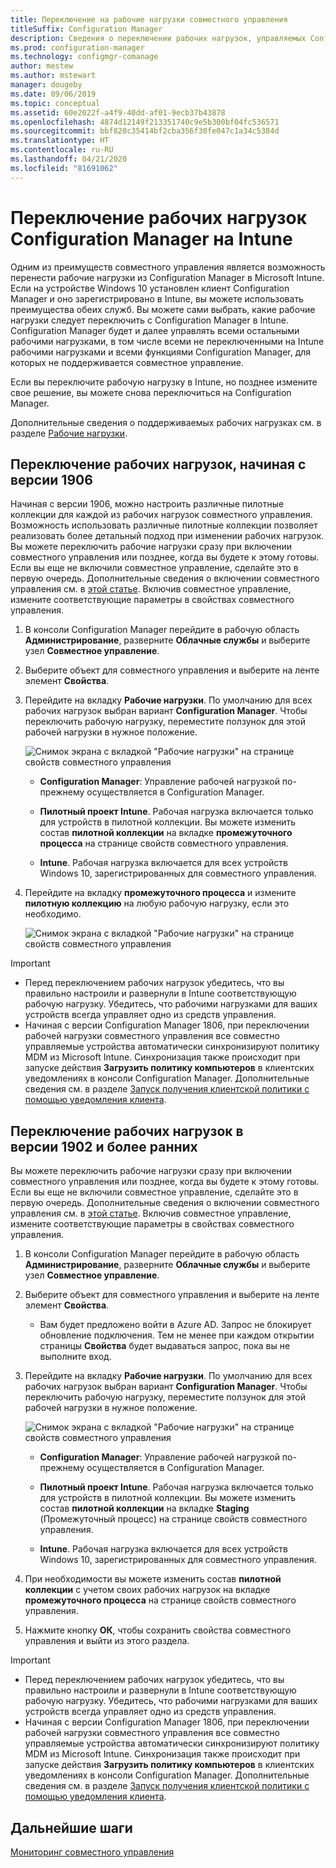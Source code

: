 ```yaml
---
title: Переключение на рабочие нагрузки совместного управления
titleSuffix: Configuration Manager
description: Сведения о переключении рабочих нагрузок, управляемых Configuration Manager, в Microsoft Intune.
ms.prod: configuration-manager
ms.technology: configmgr-comanage
author: mestew
ms.author: mstewart
manager: dougeby
ms.date: 09/06/2019
ms.topic: conceptual
ms.assetid: 60e2022f-a4f9-40dd-af01-9ecb37b43878
ms.openlocfilehash: 4874d12149f213351740c9e5b300bf04fc536571
ms.sourcegitcommit: bbf820c35414bf2cba356f30fe047c1a34c5384d
ms.translationtype: HT
ms.contentlocale: ru-RU
ms.lasthandoff: 04/21/2020
ms.locfileid: "81691062"
---
```

# <a name="how-to-switch-configuration-manager-workloads-to-intune"></a>Переключение рабочих нагрузок Configuration Manager на Intune

Одним из преимуществ совместного управления является возможность перенести рабочие нагрузки из Configuration Manager в Microsoft Intune. Если на устройстве Windows 10 установлен клиент Configuration Manager и оно зарегистрировано в Intune, вы можете использовать преимущества обеих служб. Вы можете сами выбрать, какие рабочие нагрузки следует переключить с Configuration Manager в Intune. Configuration Manager будет и далее управлять всеми остальными рабочими нагрузками, в том числе всеми не переключенными на Intune рабочими нагрузками и всеми функциями Configuration Manager, для которых не поддерживается совместное управление.

Если вы переключите рабочую нагрузку в Intune, но позднее измените свое решение, вы можете снова переключиться на Configuration Manager.

Дополнительные сведения о поддерживаемых рабочих нагрузках см. в разделе [Рабочие нагрузки](workloads.md).

## <a name="switch-workloads-starting-in-version-1906"></a>Переключение рабочих нагрузок, начиная с версии 1906
<!--3555750 FKA 1357954 -->
Начиная с версии 1906, можно настроить различные пилотные коллекции для каждой из рабочих нагрузок совместного управления. Возможность использовать различные пилотные коллекции позволяет реализовать более детальный подход при изменении рабочих нагрузок. Вы можете переключить рабочие нагрузки сразу при включении совместного управления или позднее, когда вы будете к этому готовы. Если вы еще не включили совместное управление, сделайте это в первую очередь. Дополнительные сведения о включении совместного управления см. в [этой статье](how-to-enable.md). Включив совместное управление, измените соответствующие параметры в свойствах совместного управления.

1. В консоли Configuration Manager перейдите в рабочую область **Администрирование**, разверните **Облачные службы** и выберите узел **Совместное управление**.  
2. Выберите объект для совместного управления и выберите на ленте элемент **Свойства**.  
3. Перейдите на вкладку **Рабочие нагрузки**. По умолчанию для всех рабочих нагрузок выбран вариант **Configuration Manager**. Чтобы переключить рабочую нагрузку, переместите ползунок для этой рабочей нагрузки в нужное положение.  

    ![Снимок экрана с вкладкой "Рабочие нагрузки" на странице свойств совместного управления](media/3555750-co-management-workloads-tab.png)

    - **Configuration Manager**: Управление рабочей нагрузкой по-прежнему осуществляется в Configuration Manager.  

    - **Пилотный проект Intune**. Рабочая нагрузка включается только для устройств в пилотной коллекции. Вы можете изменить состав **пилотной коллекции** на вкладке **промежуточного процесса** на странице свойств совместного управления.  

    - **Intune**. Рабочая нагрузка включается для всех устройств Windows 10, зарегистрированных для совместного управления.  

4. Перейдите на вкладку **промежуточного процесса** и измените **пилотную коллекцию** на любую рабочую нагрузку, если это необходимо.
  
   ![Снимок экрана с вкладкой "Рабочие нагрузки" на странице свойств совместного управления](media/3555750-co-management-staging-tab.png)

> [!Important]  
> - Перед переключением рабочих нагрузок убедитесь, что вы правильно настроили и развернули в Intune соответствующую рабочую нагрузку. Убедитесь, что рабочими нагрузками для ваших устройств всегда управляет одно из средств управления.
> - Начиная с версии Configuration Manager 1806, при переключении рабочей нагрузки совместного управления все совместно управляемые устройства автоматически синхронизируют политику MDM из Microsoft Intune. Синхронизация также происходит при запуске действия **Загрузить политику компьютеров** в клиентских уведомлениях в консоли Configuration Manager. Дополнительные сведения см. в разделе [Запуск получения клиентской политики с помощью уведомления клиента](../core/clients/manage/manage-clients.md#BKMK_PolicyRetrieval). <!--1357377-->

## <a name="switch-workloads-in-version-1902-and-earlier"></a>Переключение рабочих нагрузок в версии 1902 и более ранних

Вы можете переключить рабочие нагрузки сразу при включении совместного управления или позднее, когда вы будете к этому готовы. Если вы еще не включили совместное управление, сделайте это в первую очередь. Дополнительные сведения о включении совместного управления см. в [этой статье](how-to-enable.md). Включив совместное управление, измените соответствующие параметры в свойствах совместного управления.

1. В консоли Configuration Manager перейдите в рабочую область **Администрирование**, разверните **Облачные службы** и выберите узел **Совместное управление**.  

2. Выберите объект для совместного управления и выберите на ленте элемент **Свойства**.
   - Вам будет предложено войти в Azure AD. Запрос не блокирует обновление подключения. Тем не менее при каждом открытии страницы **Свойства** будет выдаваться запрос, пока вы не выполните вход.

3. Перейдите на вкладку **Рабочие нагрузки**. По умолчанию для всех рабочих нагрузок выбран вариант **Configuration Manager**. Чтобы переключить рабочую нагрузку, переместите ползунок для этой рабочей нагрузки в нужное положение.  

    ![Снимок экрана с вкладкой "Рабочие нагрузки" на странице свойств совместного управления](media/properties-workloads.png)

    - **Configuration Manager**: Управление рабочей нагрузкой по-прежнему осуществляется в Configuration Manager.  

    - **Пилотный проект Intune**. Рабочая нагрузка включается только для устройств в пилотной коллекции. Вы можете изменить состав **пилотной коллекции** на вкладке **Staging** (Промежуточный процесс) на странице свойств совместного управления.  

    - **Intune**. Рабочая нагрузка включается для всех устройств Windows 10, зарегистрированных для совместного управления.  

4. При необходимости вы можете изменить состав **пилотной коллекции** с учетом своих рабочих нагрузок на вкладке **промежуточного процесса** на странице свойств совместного управления.

5. Нажмите кнопку **ОК**, чтобы сохранить свойства совместного управления и выйти из этого раздела.

> [!Important]  
> - Перед переключением рабочих нагрузок убедитесь, что вы правильно настроили и развернули в Intune соответствующую рабочую нагрузку. Убедитесь, что рабочими нагрузками для ваших устройств всегда управляет одно из средств управления. 
> - Начиная с версии Configuration Manager 1806, при переключении рабочей нагрузки совместного управления все совместно управляемые устройства автоматически синхронизируют политику MDM из Microsoft Intune. Синхронизация также происходит при запуске действия **Загрузить политику компьютеров** в клиентских уведомлениях в консоли Configuration Manager. Дополнительные сведения см. в разделе [Запуск получения клиентской политики с помощью уведомления клиента](../core/clients/manage/manage-clients.md#BKMK_PolicyRetrieval). <!--1357377-->

## <a name="next-steps"></a>Дальнейшие шаги

[Мониторинг совместного управления](how-to-monitor.md)

